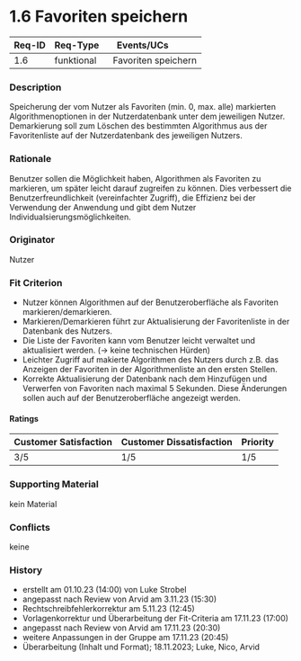 # 1.6 Favoriten speichern

| Req-ID | Req-Type   | Events/UCs          |
|--------|------------|---------------------|
| 1.6    | funktional | Favoriten speichern |

### Description
Speicherung der vom Nutzer als Favoriten (min. 0, max. alle) markierten Algorithmenoptionen in der Nutzerdatenbank unter dem jeweiligen Nutzer.
Demarkierung soll zum Löschen des bestimmten Algorithmus aus der Favoritenliste auf der Nutzerdatenbank des jeweiligen Nutzers.

### Rationale
Benutzer sollen die Möglichkeit haben, Algorithmen als Favoriten zu markieren, um später leicht darauf zugreifen zu können. Dies verbessert die Benutzerfreundlichkeit (vereinfachter Zugriff), die Effizienz bei der Verwendung der Anwendung und gibt dem Nutzer Individualsierungsmöglichkeiten.
  
### Originator
Nutzer

### Fit Criterion
- Nutzer können Algorithmen auf der Benutzeroberfläche als Favoriten markieren/demarkieren.
- Markieren/Demarkieren führt zur Aktualisierung der Favoritenliste in der Datenbank des Nutzers.
- Die Liste der Favoriten kann vom Benutzer leicht verwaltet und aktualisiert werden. (-> keine technischen Hürden)
- Leichter Zugriff auf makierte Algorithmen des Nutzers durch z.B. das Anzeigen der Favoriten in der Algorithmenliste an den ersten Stellen.
- Korrekte Aktualisierung der Datenbank nach dem Hinzufügen und Verwerfen von Favoriten nach maximal 5 Sekunden. Diese Änderungen sollen auch auf der Benutzeroberfläche angezeigt werden.

#### Ratings
| Customer Satisfaction | Customer Dissatisfaction | Priority |
|-----------------------|--------------------------|----------|
| 3/5                   | 1/5                      | 1/5      | 

### Supporting Material
kein Material

### Conflicts
keine

### History
- erstellt am 01.10.23 (14:00) von Luke Strobel
- angepasst nach Review von Arvid am 3.11.23 (15:30)
- Rechtschreibfehlerkorrektur am 5.11.23 (12:45)
- Vorlagenkorrektur und Überarbeitung der Fit-Criteria am 17.11.23 (17:00)
- angepasst nach Review von Arvid am 17.11.23 (20:30)
- weitere Anpassungen in der Gruppe am 17.11.23 (20:45)
- Überarbeitung (Inhalt und Format); 18.11.2023; Luke, Nico, Arvid
